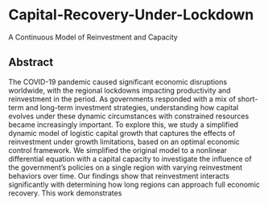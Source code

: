 # Capital-Recovery-Under-Lockdown
A Continuous Model of Reinvestment and Capacity

## Abstract
The COVID-19 pandemic caused significant economic disruptions worldwide, with the regional lockdowns impacting productivity and reinvestment in the period. As governments responded with a mix of short-term and long-term investment strategies, understanding how capital evolves under these dynamic circumstances with constrained resources became increasingly important. 
To explore this, we study a simplified dynamic model of logistic capital growth that captures the effects of reinvestment under growth limitations, based on an optimal economic control framework. We simplified the original model to a nonlinear differential equation with a capital capacity to investigate the influence of the government’s policies on a single region with varying reinvestment behaviors over time. Our findings show that reinvestment interacts significantly with determining how long regions can approach full economic recovery. This work demonstrates
